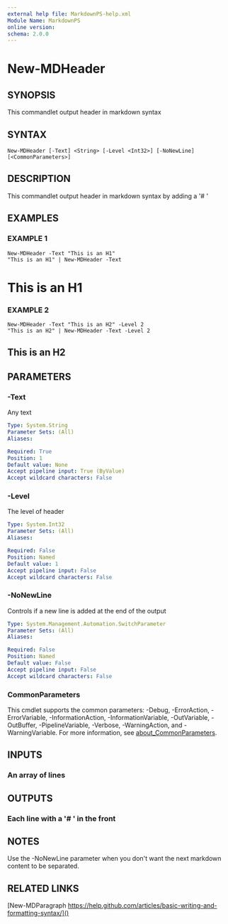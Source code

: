 ```yaml
---
external help file: MarkdownPS-help.xml
Module Name: MarkdownPS
online version:
schema: 2.0.0
---
```


# New-MDHeader

## SYNOPSIS
This commandlet output header in markdown syntax

## SYNTAX

```
New-MDHeader [-Text] <String> [-Level <Int32>] [-NoNewLine] [<CommonParameters>]
```

## DESCRIPTION
This commandlet output header in markdown syntax by adding a '# '

## EXAMPLES

### EXAMPLE 1
```
New-MDHeader -Text "This is an H1"
"This is an H1" | New-MDHeader -Text
```

# This is an H1

### EXAMPLE 2
```
New-MDHeader -Text "This is an H2" -Level 2
"This is an H2" | New-MDHeader -Text -Level 2
```

## This is an H2

## PARAMETERS

### -Text
Any text

```yaml
Type: System.String
Parameter Sets: (All)
Aliases:

Required: True
Position: 1
Default value: None
Accept pipeline input: True (ByValue)
Accept wildcard characters: False
```

### -Level
The level of header

```yaml
Type: System.Int32
Parameter Sets: (All)
Aliases:

Required: False
Position: Named
Default value: 1
Accept pipeline input: False
Accept wildcard characters: False
```

### -NoNewLine
Controls if a new line is added at the end of the output

```yaml
Type: System.Management.Automation.SwitchParameter
Parameter Sets: (All)
Aliases:

Required: False
Position: Named
Default value: False
Accept pipeline input: False
Accept wildcard characters: False
```

### CommonParameters
This cmdlet supports the common parameters: -Debug, -ErrorAction, -ErrorVariable, -InformationAction, -InformationVariable, -OutVariable, -OutBuffer, -PipelineVariable, -Verbose, -WarningAction, and -WarningVariable. For more information, see [about_CommonParameters](http://go.microsoft.com/fwlink/?LinkID=113216).

## INPUTS

### An array of lines
## OUTPUTS

### Each line with a '# ' in the front
## NOTES
Use the -NoNewLine parameter when you don't want the next markdown content to be separated.

## RELATED LINKS

[New-MDParagraph
https://help.github.com/articles/basic-writing-and-formatting-syntax/]()

